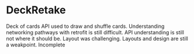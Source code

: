 # DeckRetake
Deck of cards API used to draw and shuffle cards.
Understanding networking pathways with retrofit is still difficult. API understanding is still not where it should be. Layout was challenging. Layouts and design are still a weakpoint. Incomplete

